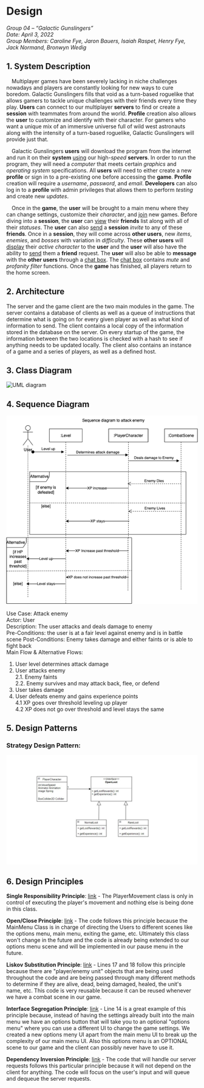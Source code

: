 
# Design

_Group 04 – “Galactic Gunslingers”\
Date: April 3, 2022\
Group Members: Caroline Fye, Jaron Bauers, Isaiah Raspet, Henry Fye, Jack Normand, Bronwyn Wedig_
## 1. System Description
&emsp;Multiplayer games have been severely lacking in niche challenges nowadays and players are constantly looking for new ways to cure boredom. Galactic Gunslingers fills that void as a turn-based roguelike that allows gamers to tackle unique challenges with their friends every time they play. **Users** can connect to our multiplayer **servers** to find or create a **session** with teammates from around the world. **Profile** creation also allows the **user** to customize and identify with their character. For gamers who want a unique mix of an immersive universe full of wild west astronauts along with the intensity of a turn-based roguelike, Galactic Gunslingers will provide just that.

&emsp;Galactic Gunslingers **users** will download the program from the internet and run it on their **system** <ins>using</ins> our high-*speed* **servers**. In order to run the program, they will need a *computer* that meets certain *graphics* and *operating system* specifications. All **users** will need to either create a new **profile** or sign in to a pre-existing one before accessing the **game**. **Profile** creation will require a *username*, *password*, and *email*. **Developers** can also log in to a **profile** with admin privileges that allows them to perform *testing* and create new *updates*. 

&emsp;Once in the **game**, the **user** will be brought to a main menu where they can change settings, customize their *character*, and <ins>join</ins> new games. Before diving into a **session**, the **user** can <ins>view</ins> their **friends** list along with all of their *statuses*. The **user** can also <ins>send</ins> a **session** *invite* to any of these **friends**. Once in a **session**, they will come across **other users**, new *items*, *enemies*, and *bosses* with variation in *difficulty*. These **other users** will <ins>display</ins> their *active character* to the **user** and the **user** will also have the ability to <ins>send</ins> them a **friend** request. The **user** will also be able to **message** with the **other users** through a <ins>chat box</ins>. The <ins>chat box</ins> contains *mute* and *profanity filter* functions. Once the **game** has finished, all players return to the home screen.

## 2. Architecture

The server and the game client are the two main modules in the game. The server contains a database of clients as well as a queue of instructions that determine what is going on for every given player as well as what kind of information to send. The client contains a local copy of the information stored in the database on the server. On every startup of the game, the information between the two locations is checked with a hash to see if anything needs to be updated locally. The client also contains an instance of a game and a series of players, as well as a defined host.


## 3. Class Diagram
![UML diagram](https://user-images.githubusercontent.com/21299000/161398068-555315e2-7002-4e7d-8bed-65dc06a624f3.png)


## 4. Sequence Diagram

<img src ="/project_documentation/deliverable_media/images/SequenceDiagram.png">

Use Case: Attack enemy\
Actor: User\
Description: The user attacks and deals damage to enemy\
Pre-Conditions: the user is at a fair level against enemy and is in battle scene 
Post-Conditions: Enemy takes damage and either faints or is able to fight back\
Main Flow & Alternative Flows:
1. User level determines attack damage
2. User attacks enemy\
2.1. Enemy faints\
2.2. Enemy survives and may attack back, flee, or defend
3. User takes damage
4. User defeats enemy and gains experience points\
4.1 XP goes over threshold leveling up player\
4.2 XP does not go over threshold and level stays the same



## 5. Design Patterns
### Strategy Design Pattern:
![Strategy Diagram](https://github.com/CS386-Team4/STR-DCIS/blob/main/project_documentation/deliverable_media/images/StrategyDiagram.JPG)


## 6. Design Principles
__Single Responsibility Principle__: [link](https://github.com/CS386-Team4/STR-DCIS/blob/main/Source/STR-DCIS/Assets/Scripts/PlayerMovement.cs) - The PlayerMovement class is only in control of executing the player's movement and nothing else is being done in this class.

__Open/Close Principle__: [link](https://github.com/CS386-Team4/STR-DCIS/blob/main/Source/STR-DCIS/Assets/Scripts/MainMenu.cs) - The code follows this principle because the MainMenu Class is in charge of directing the Users to different scenes like the options menu, main menu, exiting the game, etc. Ultimately this class won't change in the future and the code is already being extended to our options menu scene and will be implemented in our pause menu in the future.

__Liskov Substitution Principle__: [link](https://github.com/CS386-Team4/STR-DCIS/blob/main/Source/STR-DCIS/Assets/Scripts/BattleSystem.cs#L17) - Lines 17 and 18 follow this principle because there are "player/enemy unit" objects that are being used throughout the code and are being passed through many different methods to determine if they are alive, dead, being damaged, healed, the unit's name, etc. This code is very reusable because it can be reused whenever we have a combat scene in our game.

__Interface Segregation Principle__: [link](https://github.com/CS386-Team4/STR-DCIS/blob/main/Source/STR-DCIS/Assets/Scripts/MainMenu.cs#L14) - Line 14 is a great example of this principle because, instead of having the settings already built into the main menu we have an options button that will take you to an optional "options menu" where you can use a different UI to change the game settings. We created a new options meny UI apart from the main menu UI to break up the complexity of our main menu UI. Also this options menu is an OPTIONAL scene to our game and the client can possibly never have to use it.

__Dependency Inversion Principle__: [link](https://github.com/CS386-Team4/STR-DCIS/blob/Server/Source/Server/GGServer/GGServer/Program.cs) - The code that will handle our server requests follows this particular principle because it will not depend on the client for anything. The code will focus on the user's input and will queue and dequeue the server requests.
